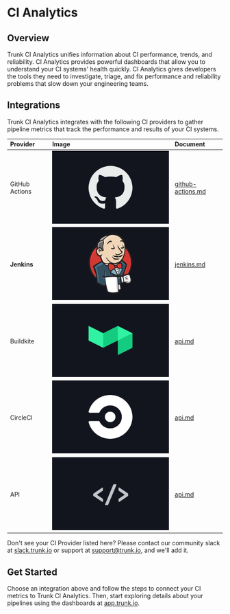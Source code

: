 # CI Analytics

## Overview

Trunk CI Analytics unifies information about CI performance, trends, and reliability. CI Analytics provides powerful dashboards that allow you to understand your CI systems' health quickly. CI Analytics gives developers the tools they need to investigate, triage, and fix performance and reliability problems that slow down your engineering teams.

## Integrations

Trunk CI Analytics integrates with the following CI providers to gather pipeline metrics that track the performance and results of your CI systems.&#x20;

| Provider       | Image                    | Document                                     |
| :------------- | :----------------------- | :------------------------------------------- |
| GitHub Actions | ![ ](./github.png) | [github-actions.md](setup/github-actions.md) |
| **Jenkins**    | ![ ](./jenkins.png) | [jenkins.md](setup/jenkins.md)               |
| Buildkite      | ![ ](./build-kite.png) | [api.md](setup/api.md)                       |
| CircleCI       | ![ ](./circle-ci.png) | [api.md](setup/api.md)                       |
| API            | ![ ](./api.png) | [api.md](setup/api.md)                       |

Don't see your CI Provider listed here? Please contact our community slack at [slack.trunk.io](https://slack.trunk.io) or support at [support@trunk.io](mailto:support@trunk.io), and we'll add it.

## Get Started

Choose an integration above and follow the steps to connect your CI metrics to Trunk CI Analytics. Then, start exploring details about your pipelines using the dashboards at [app.trunk.io](https://app.trunk.io).
